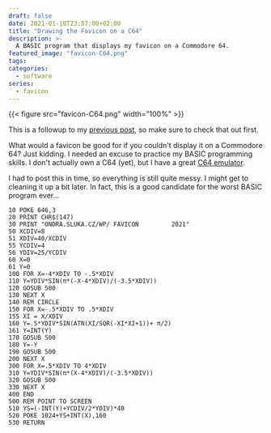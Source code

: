 ```yaml
---
draft: false
date: 2021-01-18T23:57:00+02:00
title: "Drawing the Favicon on a C64"
description: >-
  A BASIC program that displays my favicon on a Commodore 64.
featured_image: "favicon-C64.png"
tags:
categories:
  - software
series:
  - favicon
---
```

{{< figure src="favicon-C64.png" width="100%" >}}

This is a followup to my
[previous post](/posts/making-a-cool-favicon-for-the-website/), so make sure
to check that out first.

What would a favicon be good for if you couldn't display it on a Commodore 64?
Just kidding. I needed an excuse to practice my BASIC programming skills.
I don't actually own a C64 (yet), but I have a great
[C64 emulator](https://vice-emu.sourceforge.io/).

I had to post this in time, so everything is still quite messy. I might get to
cleaning it up a bit later. In fact, this is a good candidate for the worst
BASIC program ever&hellip;

```BASIC
10 POKE 646,3
20 PRINT CHR$(147)
30 PRINT "ONDRA.SLUKA.CZ/WP/ FAVICON         2021"
50 XCDIV=8
51 XDIV=40/XCDIV
55 YCDIV=4
56 YDIV=25/YCDIV
60 X=0
61 Y=0
100 FOR X=-4*XDIV TO -.5*XDIV
110 Y=YDIV*SIN(π*(-X-4*XDIV)/(-3.5*XDIV))
120 GOSUB 500
130 NEXT X
140 REM CIRCLE
150 FOR X=-.5*XDIV TO .5*XDIV
155 XI = X/XDIV
160 Y=.5*YDIV*SIN(ATN(XI/SQR(-XI*XI+1))+ π/2)
161 Y=INT(Y)
170 GOSUB 500
180 Y=-Y
190 GOSUB 500
200 NEXT X
300 FOR X=.5*XDIV TO 4*XDIV
310 Y=YDIV*SIN(π*(X-4*XDIV)/(-3.5*XDIV))
320 GOSUB 500
330 NEXT X
400 END
500 REM POINT TO SCREEN
510 YS=(-INT(Y)+YCDIV/2*YDIV)*40
520 POKE 1024+YS+INT(X),160
530 RETURN
```
